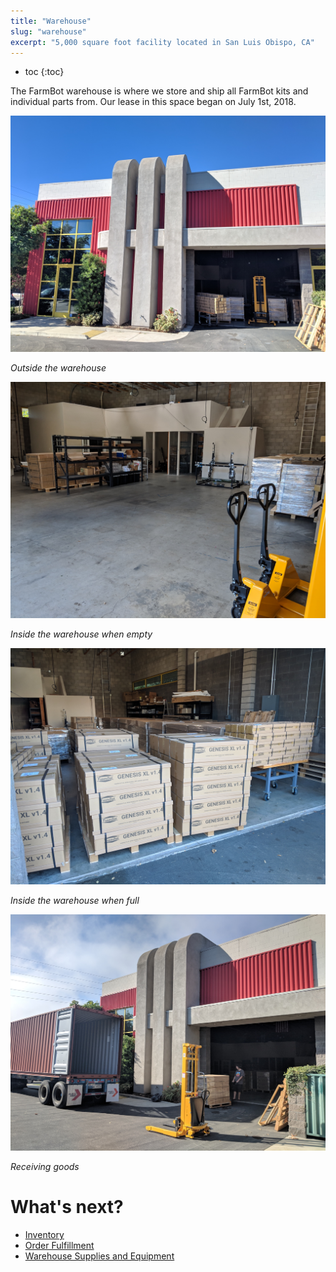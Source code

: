 ```yaml
---
title: "Warehouse"
slug: "warehouse"
excerpt: "5,000 square foot facility located in San Luis Obispo, CA"
---
```


* toc
{:toc}

The FarmBot warehouse is where we store and ship all FarmBot kits and individual parts from. Our lease in this space began on July 1st, 2018.

![MVIMG_20180913_093220.jpg](MVIMG_20180913_093220.jpg)

_Outside the warehouse_



![MVIMG_20180911_105353.jpg](MVIMG_20180911_105353.jpg)

_Inside the warehouse when empty_



![MVIMG_20180913_150753.jpg](MVIMG_20180913_150753.jpg)

_Inside the warehouse when full_



![MVIMG_20180911_092454.jpg](MVIMG_20180911_092454.jpg)

_Receiving goods_



<style>
.hub-container {
  max-width: 1350px;
}
.value-icon {
  display: inline-block;
  height: 18px;
  margin-bottom: -2px;
}
  
a[title="Guides"] {
  color: #f4f4f4!important;
  border-bottom: 5px solid #f4f4f4;
  padding-bottom: 20px!important;
}
  
a[title="Guides"]:hover {
  color: white!important;
  border-bottom-color: white;
}
  
#hub-header li a:hover {
  box-shadow: none!important;
}
</style>

<meta name="theme-color" content="#434343">


# What's next?

 * [Inventory](warehouse/inventory.md)
 * [Order Fulfillment](warehouse/order-fulfillment.md)
 * [Warehouse Supplies and Equipment](warehouse/warehouse-supplies-and-equipment.md)
